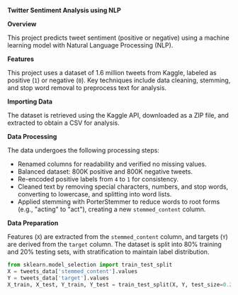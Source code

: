 ****Twitter Sentiment Analysis using NLP****

**Overview**

This project predicts tweet sentiment (positive or negative) using a machine learning model with Natural Language Processing (NLP).

**Features**

This project uses a dataset of 1.6 million tweets from Kaggle, labeled as positive (`1`) or negative (`0`). Key techniques include data cleaning, stemming, and stop word removal to preprocess text for analysis.

**Importing Data**

The dataset is retrieved using the Kaggle API, downloaded as a ZIP file, and extracted to obtain a CSV for analysis.

**Data Processing**

The data undergoes the following processing steps:
- Renamed columns for readability and verified no missing values.
- Balanced dataset: 800K positive and 800K negative tweets.
- Re-encoded positive labels from `4` to `1` for consistency.
- Cleaned text by removing special characters, numbers, and stop words, converting to lowercase, and splitting into word lists.
- Applied stemming with PorterStemmer to reduce words to root forms (e.g., "acting" to "act"), creating a new `stemmed_content` column.

**Data Preparation**

Features (`X`) are extracted from the `stemmed_content` column, and targets (`Y`) are derived from the `target` column. The dataset is split into 80% training and 20% testing sets, with stratification to maintain label distribution.

```python
from sklearn.model_selection import train_test_split
X = tweets_data['stemmed_content'].values
Y = tweets_data['target'].values
X_train, X_test, Y_train, Y_test = train_test_split(X, Y, test_size=0.2, stratify=Y, random_state=2)
```





